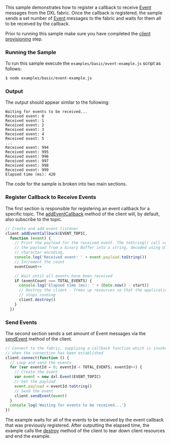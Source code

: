 This sample demonstrates how to register a callback to receive
[Event](Event.html) messages from the DXL fabric. Once the callback is
registered, the sample sends a set number of [Event](Event.html) messages to
the fabric and waits for them all to be received by the callback.

Prior to running this sample make sure you have completed the
[client provisioning](https://github.com/opendxl/opendxl-client-javascript/wiki/Provisioning)
step.

### Running the Sample

To run this sample execute the ``examples/basic/event-example.js`` script as
follows:

```sh
$ node examples/basic/event-example.js
```

### Output

The output should appear similar to the following:

```
Waiting for events to be received...
Received event: 0
Received event: 1
Received event: 2
Received event: 3
Received event: 4
Received event: 5
...
Received event: 994
Received event: 995
Received event: 996
Received event: 997
Received event: 998
Received event: 999
Elapsed time (ms): 420
```
    
The code for the sample is broken into two main sections.

### Register Callback to Receive Events

The first section is responsible for registering an event callback for a
specific topic. The [addEventCallback](Client.html#addEventCallback) method of
the client will, by default, also subscribe to the topic.

```js
// Create and add event listener
client.addEventCallback(EVENT_TOPIC,
  function (event) {
    // Print the payload for the received event. The toString() call converts
    // the payload from a binary Buffer into a string, decoded using UTF-8
    // character encoding.
    console.log('Received event: ' + event.payload.toString())
    // Increment the count
    eventCount++

    // Wait until all events have been received
    if (eventCount === TOTAL_EVENTS) {
      console.log('Elapsed time (ms): ' + (Date.now() - start))
      // Destroy the client - frees up resources so that the application
      // stops running
      client.destroy()
    }
  })
```

### Send Events

The second section sends a set amount of Event messages via the
[sendEvent](Client.html#sendEvent) method of the client.

```js
// Connect to the fabric, supplying a callback function which is invoked
// when the connection has been established
client.connect(function () {
  // Loop and send the events
  for (var eventId = 0; eventId < TOTAL_EVENTS; eventId++) {
    // Create the event
    var event = new dxl.Event(EVENT_TOPIC)
    // Set the payload
    event.payload = eventId.toString()
    // Send the event
    client.sendEvent(event)
  }
  console.log('Waiting for events to be received...')
})
```

The example waits for all of the events to be received by the event 
callback that was previously registered. After outputting the elapsed time,
the example calls the [destroy](Client.html#destroy) method of the client to
tear down client resources and end the example.
